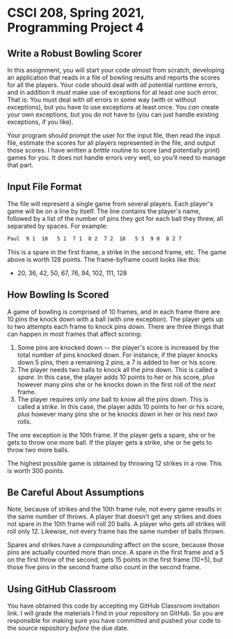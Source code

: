 # CSCI 208, Spring 2021, Programming Project 4

## Write a Robust Bowling Scorer
In this assignment, you will start your code *almost* from scratch, developing an application that reads in a file of bowling results and reports the scores for all the players.  Your code should deal with *all* potential runtime errors, and in addition it *must* make use of exceptions for at least one such error.  That is:  You must deal with *all* errors in some way (with or without exceptions), but you have to use exceptions at least once.  You *can* create your own exceptions, but you do not have to (you can just handle existing exceptions, if you like).

Your program should prompt the user for the input file, then read the input file, estimate the scores for all players represented in the file, and output those scores.  I have written a *brittle* routine to score (and potentially print) games for you.  It does not handle errors very well, so you'll need to manage that part.

## Input File Format
The file will represent a single game from several players.  Each player's game will be on a line by itself.  The line contains the player's name, followed by a list of the number of pins they got for each ball they threw, all separated by spaces.  For example:

```    1     2   3    5    5    6     7   8    9    10
Paul  9 1  10   5 1  7 1  8 2  7 2  10   5 3  9 0  8 2 7
```   

This is a spare in the first frame, a strike in the second frame, etc.  The game above is worth 128 points.  The frame-byframe count looks like this:

*  20, 36, 42, 50, 67, 76, 94, 102, 111, 128  

## How Bowling Is Scored
A game of bowling is comprised of 10 frames, and in each frame there are 10 pins the knock down with a ball (with one exception).  The player gets up to two attempts each frame to knock pins down.  There are three things that can happen in most frames that affect scoring:

1.  Some pins are knocked down -- the player's score is increased by the total number of pins knocked down.  For instance, if the player knocks down 5 pins, then a remaining 2 pins, a 7 is added to her or his score.
2.  The player needs two balls to knock all the pins down.  This is called a *spare*.  In this case, the player adds 10 points to her or his score, *plus* however many pins she or he knocks down in the first roll of the *next* frame.
3.  The player requires only *one* ball to know all the pins down.  This is called a *strike*.  In this case, the player adds 10 points to her or his score, *plus* however many pins she or he knocks down in her or his next *two* rolls.

The one exception is the 10th frame.  If the player gets a spare, she or he gets to throw one more ball.  If the player gets a strike, she or he gets to throw two more balls.  

The highest possible game is obtained by throwing 12 strikes in a row.  This is worth 300 points.

## Be Careful About Assumptions
Note, because of strikes and the 10th frame rule, not every game results in the same number of throws.  A player that doesn't get any strikes and does not spare in the 10th frame will roll 20 balls.  A player who gets *all* strikes will roll only 12.  Likewise, not every frame has the same number of balls thrown.

Spares and strikes have a *compounding* affect on the score, because those pins are actually counted more than once.  A spare in the first frame and a 5 on the first throw of the second, gets 15 points in the first frame (10+5), but those five pins in the second frame *also* count in the second frame.




## Using GitHub Classroom
You have obtained this code by accepting my GitHub Classroom invitation link.  I will grade the materials I find in your repository on GitHub.  So you are responsible for making sure you have committed and pushed your code to the source repository *before* the due date.
